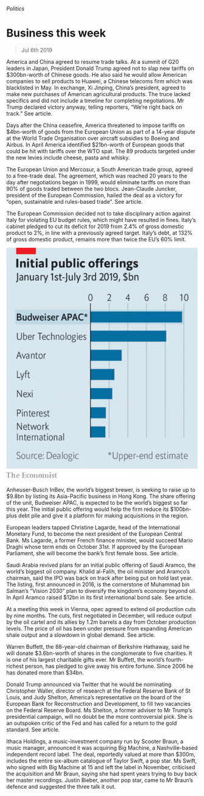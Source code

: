 ###### Politics

# Business this week 

> Jul 6th 2019 

America and China agreed to resume trade talks. At a summit of G20 leaders in Japan, President Donald Trump agreed not to slap new tariffs on $300bn-worth of Chinese goods. He also said he would allow American companies to sell products to Huawei, a Chinese telecoms firm which was blacklisted in May. In exchange, Xi Jinping, China’s president, agreed to make new purchases of American agricultural products. The truce lacked specifics and did not include a timeline for completing negotiations. Mr Trump declared victory anyway, telling reporters, “We’re right back on track.” See article. 

Days after the China ceasefire, America threatened to impose tariffs on $4bn-worth of goods from the European Union as part of a 14-year dispute at the World Trade Organisation over aircraft subsidies to Boeing and Airbus. In April America identified $21bn-worth of European goods that could be hit with tariffs over the WTO spat. The 89 products targeted under the new levies include cheese, pasta and whisky. 

The European Union and Mercosur, a South American trade group, agreed to a free-trade deal. The agreement, which was reached 20 years to the day after negotiations began in 1999, would eliminate tariffs on more than 90% of goods traded between the two blocs. Jean-Claude Juncker, president of the European Commission, hailed the deal as a victory for “open, sustainable and rules-based trade”. See article. 

The European Commission decided not to take disciplinary action against Italy for violating EU budget rules, which might have resulted in fines. Italy’s cabinet pledged to cut its deficit for 2019 from 2.4% of gross domestic product to 2%, in line with a previously agreed target. Italy’s debt, at 132% of gross domestic product, remains more than twice the EU’s 60% limit.  

![image](images/20190706_WWC352.png) 

Anheuser-Busch InBev, the world’s biggest brewer, is seeking to raise up to $9.8bn by listing its Asia-Pacific business in Hong Kong. The share offering of the unit, Budweiser APAC, is expected to be the world’s biggest so far this year. The initial public offering would help the firm reduce its $100bn-plus debt pile and give it a platform for making acquisitions in the region. 

European leaders tapped Christine Lagarde, head of the International Monetary Fund, to become the next president of the European Central Bank. Ms Lagarde, a former French finance minister, would succeed Mario Draghi whose term ends on October 31st. If approved by the European Parliament, she will become the bank’s first female boss. See article. 

Saudi Arabia revived plans for an initial public offering of Saudi Aramco, the world’s biggest oil company. Khalid al-Falih, the oil minister and Aramco’s chairman, said the IPO was back on track after being put on hold last year. The listing, first announced in 2016, is the cornerstone of Muhammad bin Salman’s “Vision 2030” plan to diversify the kingdom’s economy beyond oil. In April Aramco raised $12bn in its first international bond sale. See article. 

At a meeting this week in Vienna,  opec agreed to extend oil production cuts by nine months. The cuts, first negotiated in December, will reduce output by the oil cartel and its allies by 1.2m barrels a day from October production levels. The price of oil has been under pressure from expanding American shale output and a slowdown in global demand. See article. 

Warren Buffett, the 88-year-old chairman of Berkshire Hathaway, said he will donate $3.6bn-worth of shares in the conglomerate to five charities. It is one of his largest charitable gifts ever. Mr Buffett, the world’s fourth-richest person, has pledged to give away his entire fortune. Since 2006 he has donated more than $34bn. 

Donald Trump announced via Twitter that he would be nominating Christopher Waller, director of research at the Federal Reserve Bank of St Louis, and Judy Shelton, America’s representative on the board of the European Bank for Reconstruction and Development, to fill two vacancies on the Federal Reserve Board. Ms Shelton, a former adviser to Mr Trump’s presidential campaign, will no doubt be the more controversial pick. She is an outspoken critic of the Fed and has called for a return to the gold standard. See article. 

Ithaca Holdings, a music-investment company run by Scooter Braun, a music manager, announced it was acquiring Big Machine, a Nashville-based independent record label. The deal, reportedly valued at more than $300m, includes the entire six-album catalogue of Taylor Swift, a pop star. Ms Swift, who signed with Big Machine at 15 and left the label in November, criticised the acquisition and Mr Braun, saying she had spent years trying to buy back her master recordings. Justin Bieber, another pop star, came to Mr Braun’s defence and suggested the three talk it out. 

